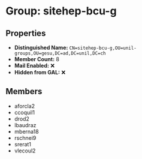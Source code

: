 # Group: sitehep-bcu-g

## Properties

- **Distinguished Name:** `CN=sitehep-bcu-g,OU=unil-groups,OU=gesu,DC=ad,DC=unil,DC=ch`
- **Member Count:** 8
- **Mail Enabled:** ❌
- **Hidden from GAL:** ❌

## Members

- aforcla2
- ccoquil1
- drod2
- lbaudraz
- mberna18
- rschnei9
- srerat1
- vlecoul2
